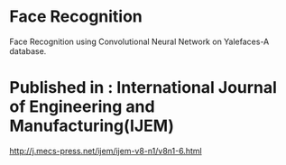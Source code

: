 # Face Recognition

Face Recognition using Convolutional Neural Network on Yalefaces-A database.

# Published in : International Journal of Engineering and Manufacturing(IJEM)

http://j.mecs-press.net/ijem/ijem-v8-n1/v8n1-6.html
